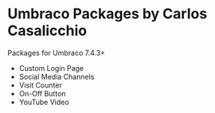# Umbraco Packages by Carlos Casalicchio

Packages for Umbraco 7.4.3+

- Custom Login Page
- Social Media Channels
- Visit Counter
- On-Off Button
- YouTube Video